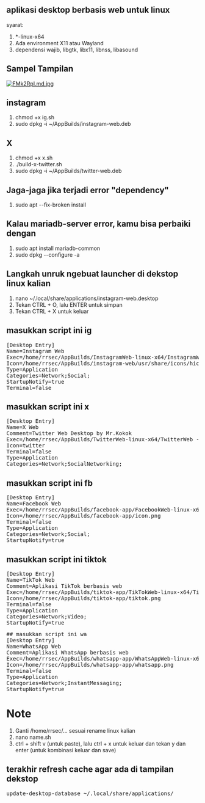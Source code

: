 ## aplikasi desktop berbasis web untuk linux
syarat:
1. *-linux-x64
2. Ada environment X11 atau Wayland
3. dependensi wajib, libgtk, libx11, libnss, libasound

## Sampel Tampilan
<a href="https://freeimage.host/i/FMk2RpI"><img src="https://iili.io/FMk2RpI.md.jpg" alt="FMk2RpI.md.jpg" border="0"></a>

## instagram
1. chmod +x ig.sh
2. sudo dpkg -i ~/AppBuilds/instagram-web.deb

## X
1. chmod +x x.sh
2. ./build-x-twitter.sh
3. sudo dpkg -i ~/AppBuilds/twitter-web.deb


## Jaga-jaga jika terjadi error "dependency"
1. sudo apt --fix-broken install

## Kalau mariadb-server error, kamu bisa perbaiki dengan
1. sudo apt install mariadb-common
2. sudo dpkg --configure -a


## Langkah unruk ngebuat launcher di dekstop linux kalian
1. nano ~/.local/share/applications/instagram-web.desktop
2. Tekan CTRL + O, lalu ENTER untuk simpan
3. Tekan CTRL + X untuk keluar

## masukkan script ini ig
<pre>
[Desktop Entry]
Name=Instagram Web
Exec=/home/rrsec/AppBuilds/InstagramWeb-linux-x64/InstagramWeb --no-sandbox
Icon=/home/rrsec/AppBuilds/instagram-web/usr/share/icons/hicolor/256x256/apps/instagram.png
Type=Application
Categories=Network;Social;
StartupNotify=true
Terminal=false
</pre>

## masukkan script ini x
<pre>
[Desktop Entry]
Name=X Web
Comment=Twitter Web Desktop by Mr.Kokok
Exec=/home/rrsec/AppBuilds/TwitterWeb-linux-x64/TwitterWeb --no-sandbox
Icon=twitter
Terminal=false
Type=Application
Categories=Network;SocialNetworking;
</pre>

## masukkan script ini fb
<pre>
[Desktop Entry]
Name=Facebook Web
Exec=/home/rrsec/AppBuilds/facebook-app/FacebookWeb-linux-x64/FacebookWeb --no-sandbox
Icon=/home/rrsec/AppBuilds/facebook-app/icon.png
Terminal=false
Type=Application
Categories=Network;Social;
StartupNotify=true
</pre>

## masukkan script ini tiktok
<pre>
[Desktop Entry]
Name=TikTok Web
Comment=Aplikasi TikTok berbasis web
Exec=/home/rrsec/AppBuilds/tiktok-app/TikTokWeb-linux-x64/TikTokWeb --no-sandbox
Icon=/home/rrsec/AppBuilds/tiktok-app/tiktok.png
Terminal=false
Type=Application
Categories=Network;Video;
StartupNotify=true
</pre>

<pre>
## masukkan script ini wa
[Desktop Entry]
Name=WhatsApp Web
Comment=Aplikasi WhatsApp berbasis web
Exec=/home/rrsec/AppBuilds/whatsapp-app/WhatsAppWeb-linux-x64/WhatsAppWeb --no-sandbox
Icon=/home/rrsec/AppBuilds/whatsapp-app/whatsapp.png
Terminal=false
Type=Application
Categories=Network;InstantMessaging;
StartupNotify=true
</pre>

# Note
1. Ganti /home/rrsec/... sesuai rename linux kalian
2. nano name.sh
3. ctrl + shift v (untuk paste), lalu ctrl + x untuk keluar dan tekan y dan enter (untuk kombinasi keluar dan save)

## terakhir refresh cache agar ada di tampilan dekstop 
<pre>
update-desktop-database ~/.local/share/applications/
</pre>
